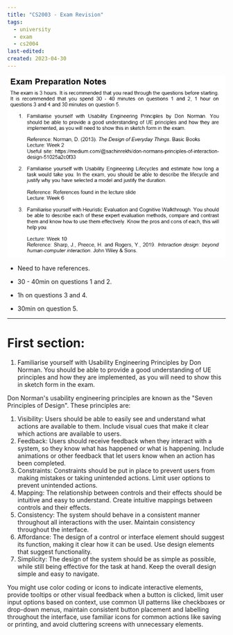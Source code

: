```yaml
---
title: "CS2003 - Exam Revision"
tags:
  - university
  - exam
  - cs2004
last-edited:
created: 2023-04-30
---
```

![](notes/images/Pasted%20image%2020230427090700.png)

- Need to have references.

- 30 - 40min on questions 1 and 2.
- 1h on questions 3 and 4.
- 30min on question 5.

---
# First section:
1. Familiarise yourself with Usability Engineering Principles by Don Norman. You should be able to provide a good understanding of UE principles and how they are implemented, as you will need to show this in sketch form in the exam.

Don Norman's usability engineering principles are known as the "Seven Principles of Design". These principles are:

1. Visibility: Users should be able to easily see and understand what actions are available to them. Include visual cues that make it clear which actions are available to users.
2. Feedback: Users should receive feedback when they interact with a system, so they know what has happened or what is happening. Include animations or other feedback that let users know when an action has been completed.
3. Constraints: Constraints should be put in place to prevent users from making mistakes or taking unintended actions. Limit user options to prevent unintended actions.
4. Mapping: The relationship between controls and their effects should be intuitive and easy to understand. Create intuitive mappings between controls and their effects.
5. Consistency: The system should behave in a consistent manner throughout all interactions with the user. Maintain consistency throughout the interface.
6. Affordance: The design of a control or interface element should suggest its function, making it clear how it can be used. Use design elements that suggest functionality.
7. Simplicity: The design of the system should be as simple as possible, while still being effective for the task at hand. Keep the overall design simple and easy to navigate.

You might use color coding or icons to indicate interactive elements, provide tooltips or other visual feedback when a button is clicked, limit user input options based on context, use common UI patterns like checkboxes or drop-down menus, maintain consistent button placement and labelling throughout the interface, use familiar icons for common actions like saving or printing, and avoid cluttering screens with unnecessary elements.
